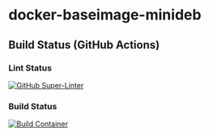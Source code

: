 # docker-baseimage-minideb

## Build Status (GitHub Actions)

### Lint Status

[![GitHub Super-Linter](https://github.com/dsavell/docker-baseimage-minideb/workflows/Build%20Container/badge.svg)](https://github.com/marketplace/actions/super-linter)

### Build Status

[![Build Container](https://github.com/dsavell/docker-baseimage-minideb/actions/workflows/build_container.yml/badge.svg)](https://github.com/dsavell/docker-baseimage-minideb/actions/workflows/build_container.yml)
